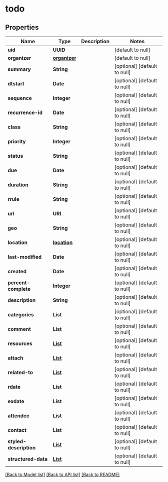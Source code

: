 # todo
## Properties

Name | Type | Description | Notes
------------ | ------------- | ------------- | -------------
**uid** | **UUID** |  | [default to null]
**organizer** | [**organizer**](organizer.md) |  | [default to null]
**summary** | **String** |  | [optional] [default to null]
**dtstart** | **Date** |  | [optional] [default to null]
**sequence** | **Integer** |  | [optional] [default to null]
**recurrence-id** | **Date** |  | [optional] [default to null]
**class** | **String** |  | [optional] [default to null]
**priority** | **Integer** |  | [optional] [default to null]
**status** | **String** |  | [optional] [default to null]
**due** | **Date** |  | [optional] [default to null]
**duration** | **String** |  | [optional] [default to null]
**rrule** | **String** |  | [optional] [default to null]
**url** | **URI** |  | [optional] [default to null]
**geo** | **String** |  | [optional] [default to null]
**location** | [**location**](location.md) |  | [optional] [default to null]
**last-modified** | **Date** |  | [optional] [default to null]
**created** | **Date** |  | [optional] [default to null]
**percent-complete** | **Integer** |  | [optional] [default to null]
**description** | **String** |  | [optional] [default to null]
**categories** | **List** |  | [optional] [default to null]
**comment** | **List** |  | [optional] [default to null]
**resources** | [**List**](resource.md) |  | [optional] [default to null]
**attach** | [**List**](oneOf&lt;attachmentRef,attachment&gt;.md) |  | [optional] [default to null]
**related-to** | [**List**](related.md) |  | [optional] [default to null]
**rdate** | **List** |  | [optional] [default to null]
**exdate** | **List** |  | [optional] [default to null]
**attendee** | [**List**](attendee.md) |  | [optional] [default to null]
**contact** | **List** |  | [optional] [default to null]
**styled-description** | [**List**](oneOf&lt;styledDescription,styledDescriptionRef&gt;.md) |  | [optional] [default to null]
**structured-data** | [**List**](oneOf&lt;structuredData,structuredDataRef&gt;.md) |  | [optional] [default to null]

[[Back to Model list]](../README.md#documentation-for-models) [[Back to API list]](../README.md#documentation-for-api-endpoints) [[Back to README]](../README.md)

